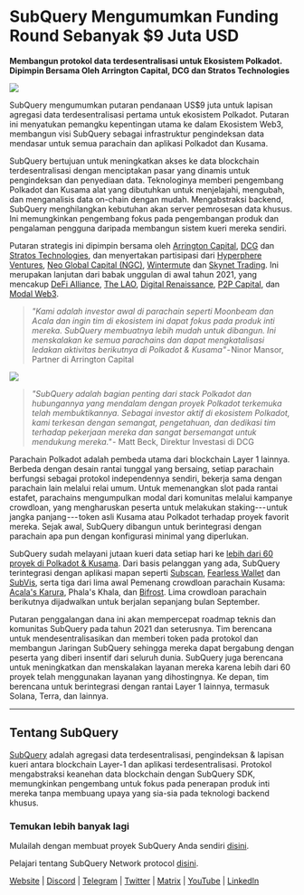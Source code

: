 # SubQuery Mengumumkan Funding Round Sebanyak $9 Juta USD

**Membangun protokol data terdesentralisasi untuk Ekosistem Polkadot. Dipimpin Bersama Oleh Arrington Capital, DCG dan Stratos Technologies**

![](https://cdn-images-1.medium.com/max/1600/0*PR4oqrB9Am03VseR)

SubQuery mengumumkan putaran pendanaan US$9 juta untuk lapisan agregasi data terdesentralisasi pertama untuk ekosistem Polkadot. Putaran ini menyatukan pemangku kepentingan utama ke dalam Ekosistem Web3, membangun visi SubQuery sebagai infrastruktur pengindeksan data mendasar untuk semua parachain dan aplikasi Polkadot dan Kusama.

SubQuery bertujuan untuk meningkatkan akses ke data blockchain terdesentralisasi dengan menciptakan pasar yang dinamis untuk pengindeksan dan penyediaan data. Teknologinya memberi pengembang Polkadot dan Kusama alat yang dibutuhkan untuk menjelajahi, mengubah, dan menganalisis data on-chain dengan mudah. Mengabstraksi backend, SubQuery menghilangkan kebutuhan akan server pemrosesan data khusus. Ini memungkinkan pengembang fokus pada pengembangan produk dan pengalaman pengguna daripada membangun sistem kueri mereka sendiri.

Putaran strategis ini dipimpin bersama oleh [Arrington Capital](https://arringtonxrpcapital.com/), [DCG](https://dcg.co/) dan [Stratos Technologies](https://www.stratoslp.com/), dan menyertakan partisipasi dari [Hyperphere Ventures](https://hypersphere.ventures/), [Neo Global Capital (NGC)](http://ngc.fund/), [Wintermute](https://www.wintermute.com/) dan [Skynet Trading](http://skynettrading.com/). Ini merupakan lanjutan dari babak unggulan di awal tahun 2021, yang mencakup [DeFi Alliance](https://defialliance.co/), [The LAO](https://www.thelao.io/), [Digital Renaissance](https://drf.ee/), [P2P Capital](https://www.p2pcap.com/), dan [Modal Web3](https://web3.capital/).

> *"Kami adalah investor awal di parachain seperti Moonbeam dan Acala dan ingin tim di ekosistem ini dapat fokus pada produk inti mereka. SubQuery membuatnya lebih mudah untuk dibangun. Ini menskalakan ke semua parachains dan dapat mengkatalisasi ledakan aktivitas berikutnya di Polkadot & Kusama"* - Ninor Mansor, Partner di Arrington Capital

![](https://cdn-images-1.medium.com/max/1600/1*j4VHuY_BgjkYv_bQ6_DmcQ.gif)

> *"SubQuery adalah bagian penting dari stack Polkadot dan hubungannya yang mendalam dengan proyek Polkadot terkemuka telah membuktikannya. Sebagai investor aktif di ekosistem Polkadot, kami terkesan dengan semangat, pengetahuan, dan dedikasi tim terhadap pekerjaan mereka dan sangat bersemangat untuk mendukung mereka."* - Matt Beck, Direktur Investasi di DCG

Parachain Polkadot adalah pembeda utama dari blockchain Layer 1 lainnya. Berbeda dengan desain rantai tunggal yang bersaing, setiap parachain berfungsi sebagai protokol independennya sendiri, bekerja sama dengan parachain lain melalui relai umum. Untuk memenangkan slot pada rantai estafet, parachains mengumpulkan modal dari komunitas melalui kampanye crowdloan, yang mengharuskan peserta untuk melakukan staking--- untuk jangka panjang --- token asli Kusama atau Polkadot terhadap proyek favorit mereka. Sejak awal, SubQuery dibangun untuk berintegrasi dengan parachain apa pun dengan konfigurasi minimal yang diperlukan.

SubQuery sudah melayani jutaan kueri data setiap hari ke [lebih dari 60 proyek di Polkadot & Kusama](https://explorer.subquery.network/). Dari basis pelanggan yang ada, SubQuery terintegrasi dengan aplikasi mapan seperti [Subscan](https://subquery.medium.com/subscans-multi-signature-tool-powered-by-subquery-926da3e4fc25), [Fearless Wallet](https://explorer.subquery.network/subquery/ef1rspb/fearless-wallet) dan [SubVis](https://subquery.medium.com/explore-kusama-auctions-with-subvis-io-and-subquery-522351538d17), serta tiga dari lima awal Pemenang crowdloan parachain Kusama: [Acala's Karura](https://subquery.medium.com/karura-integrates-with-subquery-to-aggregate-and-serve-defi-data-to-kusama-builders-d34f0e722311), Phala's Khala, dan [Bifrost](https://subquery.medium.com/bifrost-chooses-subquery-to-provide-the-data-for-their-new-dapp-c8005ee54f38). Lima crowdloan parachain berikutnya dijadwalkan untuk berjalan sepanjang bulan September.

Putaran penggalangan dana ini akan mempercepat roadmap teknis dan komunitas SubQuery pada tahun 2021 dan seterusnya. Tim berencana untuk mendesentralisasikan dan memberi token pada protokol dan membangun Jaringan SubQuery sehingga mereka dapat bergabung dengan peserta yang diberi insentif dari seluruh dunia. SubQuery juga berencana untuk meningkatkan dan menskalakan layanan mereka karena lebih dari 60 proyek telah menggunakan layanan yang dihostingnya. Ke depan, tim berencana untuk berintegrasi dengan rantai Layer 1 lainnya, termasuk Solana, Terra, dan lainnya.

* * * * *

## Tentang SubQuery

[SubQuery](https://subquery.network) adalah agregasi data terdesentralisasi, pengindeksan & lapisan kueri antara blockchain Layer-1 dan aplikasi terdesentralisasi. Protokol mengabstraksi keanehan data blockchain dengan SubQuery SDK, memungkinkan pengembang untuk fokus pada penerapan produk inti mereka tanpa membuang upaya yang sia-sia pada teknologi backend khusus.

### Temukan lebih banyak lagi

Mulailah dengan membuat proyek SubQuery Anda sendiri [disini](https://doc.subquery.network/).

Pelajari tentang SubQuery Network protocol [disini](https://static.subquery.network/whitepaper.pdf).

[Website](https://subquery.network/) | [Discord](https://discord.com/invite/78zg8aBSMG) | [Telegram](https://t.me/subquerynetwork) | [Twitter](https://twitter.com/subquerynetwork) | [Matrix](https://matrix.to/#/#subquery:matrix.org) | [YouTube](https://www.youtube.com/channel/UCi1a6NUUjegcLHDFLr7CqLw) | [LinkedIn](https://www.linkedin.com/company/subquery)